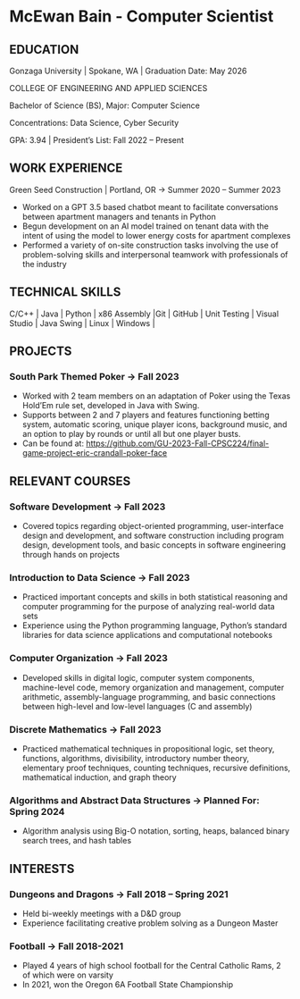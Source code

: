 # McEwan Bain - Computer Scientist 			

## EDUCATION
Gonzaga University | Spokane, WA | Graduation Date: May 2026

COLLEGE OF ENGINEERING AND APPLIED SCIENCES

Bachelor of Science (BS), Major: Computer Science 

Concentrations: Data Science, Cyber Security

GPA: 3.94 | President’s List: Fall 2022 – Present

## WORK EXPERIENCE
Green Seed Construction | Portland, OR -> Summer 2020 – Summer 2023
- Worked on a GPT 3.5 based chatbot meant to facilitate conversations between apartment managers and tenants in Python
-	Begun development on an AI model trained on tenant data with the intent of using the model to lower energy costs for apartment complexes
- Performed a variety of on-site construction tasks involving the use of problem-solving skills and interpersonal teamwork with professionals of the industry

## TECHNICAL SKILLS
C/C++ | Java | Python | x86 Assembly |Git | GitHub | Unit Testing | Visual Studio | Java Swing | Linux | Windows |

## PROJECTS
### South Park Themed Poker -> Fall 2023
- Worked with 2 team members on an adaptation of Poker using the Texas Hold’Em rule set, developed in Java with Swing.
- Supports between 2 and 7 players and features functioning betting system, automatic scoring, unique player icons, background music, and an option to play by rounds or until all but one player busts.
- Can be found at: https://github.com/GU-2023-Fall-CPSC224/final-game-project-eric-crandall-poker-face

## RELEVANT COURSES
### Software Development -> Fall 2023
- Covered topics regarding object-oriented programming, user-interface design and development, and software construction including program design, development tools, and basic concepts in software engineering through hands on projects
  
### Introduction to Data Science -> Fall 2023
-	Practiced important concepts and skills in both statistical reasoning and computer programming for the purpose of analyzing real-world data sets
-	Experience using the Python programming language, Python’s standard libraries for data science applications and computational notebooks
  
### Computer Organization -> Fall 2023
-	Developed skills in digital logic, computer system components, machine-level code, memory organization and management, computer arithmetic, assembly-language programming, and basic connections between high-level and low-level languages (C and assembly)
  
### Discrete Mathematics -> Fall 2023
- Practiced mathematical techniques in propositional logic, set theory, functions, algorithms, divisibility, introductory number theory, elementary proof techniques, counting techniques, recursive definitions, mathematical induction, and graph theory
  
### Algorithms and Abstract Data Structures	-> Planned For: Spring 2024
-	Algorithm analysis using Big-O notation, sorting, heaps, balanced binary search trees, and hash tables

  ## INTERESTS
### Dungeons and Dragons -> Fall 2018 – Spring 2021
-	Held bi-weekly meetings with a D&D group
-	Experience facilitating creative problem solving as a Dungeon Master
  
### Football -> Fall 2018-2021
-	Played 4 years of high school football for the Central Catholic Rams, 2 of which were on varsity
-	In 2021, won the Oregon 6A Football State Championship

<!--
**McEwan56/McEwan56** is a ✨ _special_ ✨ repository because its `README.md` (this file) appears on your GitHub profile.

Here are some ideas to get you started:

- 🔭 I’m currently working on ...
- 🌱 I’m currently learning ...
- 👯 I’m looking to collaborate on ...
- 🤔 I’m looking for help with ...
- 💬 Ask me about ...
- 📫 How to reach me: ...
- 😄 Pronouns: ...
- ⚡ Fun fact: ...
-->
